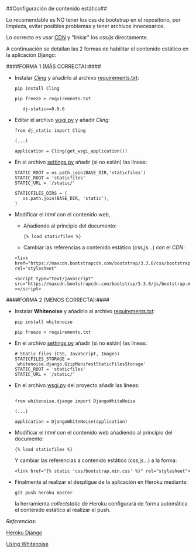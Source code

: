 ##Configuración de contenido estático##



Lo recomendable es NO tener los css de bootstrap en el repositorio, por limpieza, evitar posibles problemas y tener archivos innecesarios. 

Lo correcto es usar [CDN](https://www.bootstrapcdn.com) y "linkar" los *css/js* directamente.

A continuación se detallan las 2 formas de habilitar el contenido estático en la aplicación Django:

####FORMA 1 (MÁS CORRECTA):####

- Instalar [*Cling*](https://pypi.python.org/pypi/dj-static) y añadirlo al archivo [requirements.txt](https://github.com/nachobit/DAI_bares/blob/master/requirements.txt):

	```pip install Cling ```
	
	```pip freeze > requirements.txt```
	
		 dj-static==0.0.6


- Editar el archivo [wsgi.py](https://github.com/nachobit/DAI_bares/blob/master/myproject/wsgi.py) y añadir *Cling*:

	```
	from dj_static import Cling

	(...)

	application = Cling(get_wsgi_application())

	```

- En el archivo [settings.py](https://github.com/nachobit/DAI_bares/blob/master/myproject/settings.py) añadir (si no están) las líneas:

	```
	STATIC_ROOT = os.path.join(BASE_DIR,'staticfiles')
	STATIC_ROOT = 'staticfiles'
	STATIC_URL = '/static/'

	STATICFILES_DIRS = (
 	   os.path.join(BASE_DIR, 'static'),
	)

	```

- Modificar el *html* con el contenido web,

	- Añadiendo al principio del documento:

		```{% load staticfiles %}```

	- Cambiar las referencias a contenido estático (css,js...) con el *CDN*:

	```
	<link href="https://maxcdn.bootstrapcdn.com/bootstrap/3.3.6/css/bootstrap.min.css" rel="stylesheet"
	
	<script type="text/javascript" src="https://maxcdn.bootstrapcdn.com/bootstrap/3.3.6/js/bootstrap.min.js" ></script>
	
	```

####FORMA 2 (MENOS CORRECTA):####

- Instalar **Whitenoise** y añadirlo al archivo [requirements.txt](https://github.com/nachobit/DAI_bares/blob/master/requirements.txt):

	```pip install whitenoise ```
	
	```pip freeze > requirements.txt```


- En el archivo [settings.py]() añadir (si no están) las líneas:

	```
	# Static files (CSS, JavaScript, Images)
	STATICFILES_STORAGE = 'whitenoise.django.GzipManifestStaticFilesStorage'
	STATIC_ROOT = 'staticfiles'
	STATIC_URL = '/static/'
	```

- En el archivo [wsgi.py](https://github.com/nachobit/DAI_bares/blob/master/myproject/wsgi.py) del proyecto añadir las líneas:

	```

	from whitenoise.django import DjangoWhiteNoise

	(...)

	application = DjangoWhiteNoise(application)

	```

- Modificar el *html* con el contenido web añadiendo al principio del documento:

	```{% load staticfiles %}```

	Y cambiar las referencias a contenido estático (css,js...) a la forma:

	```
	<link href="{% static 'css/bootstrap.min.css' %}" rel="stylesheet">
	```

- Finalmente al realizar el despligue de la aplicación en Heroku mediante:

	```git push heroku master```

	la herramienta *collectstatic* de Heroku configurará de forma automática el contenido estático al realizar el push.


*Referencias:*

[Heroku Django](https://devcenter.heroku.com/articles/django-assets)

[Using Whitenoise](http://whitenoise.evans.io/en/latest/django.html)
